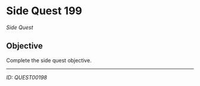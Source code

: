 # Side Quest 199

*Side Quest*

## Objective
Complete the side quest objective.

---
*ID: QUEST00198*